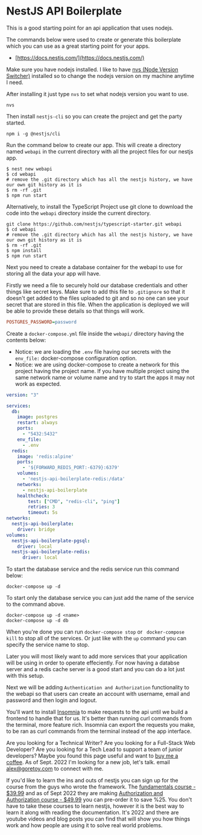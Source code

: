 # NestJS API Boilerplate

This is a good starting point for an api application that uses nodejs.

The commands below were used to create or generate this boilerplate which you can use as a great starting point for your apps.

- [https://docs.nestjs.com/](https://docs.nestjs.com/)

Make sure you have nodejs installed. I like to have [nvs (Node Version Switcher)](https://github.com/jasongin/nvs) installed so to change the nodejs version on my machine anytime I need.

After installing it just type `nvs` to set what nodejs version you want to use.

```shell
nvs
```

Then install `nestjs-cli` so you can create the project and get the party started.

```shell
npm i -g @nestjs/cli
```

Run the command below to create our app. This will create a directory named `webapi` in the current directory with all the project files for our nestjs app.

```shell
$ nest new webapi
$ cd webapi
# remove the .git directory which has all the nestjs history, we have our own git history as it is
$ rm -rf .git
$ npm run start
```

Alternatively, to install the TypeScript Project use git clone to download the code into the `webapi` directory inside the current directory.

```shell
git clone https://github.com/nestjs/typescript-starter.git webapi
$ cd webapi
# remove the .git directory which has all the nestjs history, we have our own git history as it is
$ rm -rf .git
$ npm install
$ npm run start
```

Next you need to create a database container for the webapi to use for storing all the data your app will have.

Firstly we need a file to securely hold our database credentials and other things like secret keys. Make sure to add this file to `.gitignore` so that it doesn't get added to the files uploaded to git and so no one can see your secret that are stored in this file. When the application is deployed we will be able to provide these details so that things will work.

```ini
POSTGRES_PASSWORD=password
```

Create a `docker-compose.yml` file inside the `webapi/` directory having the contents below:

- Notice: we are loading the `.env` file having our secrets with the `env_file:` docker-compose configuration option.
- Notice: we are using docker-compose to create a network for this project having the project name. If you have multiple project using the same network name or volume name and try to start the apps it may not work as expected.

```yaml
version: "3"

services:
  db:
    image: postgres
    restart: always
    ports:
      - "5432:5432"
    env_file:
      - .env
  redis:
    image: 'redis:alpine'
    ports:
      - '${FORWARD_REDIS_PORT:-6379}:6379'
    volumes:
      - 'nestjs-api-boilerplate-redis:/data'
    networks:
      - nestjs-api-boilerplate
    healthcheck:
        test: ["CMD", "redis-cli", "ping"]
        retries: 3
        timeout: 5s
networks:
  nestjs-api-boilerplate:
    driver: bridge
volumes:
  nestjs-api-boilerplate-pgsql:
    driver: local
  nestjs-api-boilerplate-redis:
      driver: local
```

To start the database service and the redis service run this command below:

```shell
docker-compose up -d
```

To start only the database service you can just add the name of the service to the command above.

```shell
docker-compose up -d <name>
docker-compose up -d db
```

When you're done you can run `docker-compose stop` or ` docker-compose kill` to stop all of the services. Or just like with the `up` command you can specify the service name to stop.

Later you will most likely want to add more services that your application will be using in order to operate effeciently. For now having a databse server and a redis cache server is a good start and you can do a lot just with this setup.

Next we will be adding `Authentication and Authorization` functionality to the webapi so that users can create an account with username, email and password and then login and logout.

You'll want to install [Insomnia](https://insomnia.rest/) to make requests to the api until we build a frontend to handle that for us. It's better than running curl commands from the terminal, more feature rich. Insomnia can export the requests you make, to be ran as curl commands from the terminal instead of the app interface.

Are you looking for a Technical Writer? Are you looking for a Full-Stack Web Developer? Are you looking for a Tech Lead to support a team of junior developers? Maybe you found this page useful and want to [buy me a coffee](https://buymeacoffee.com/alexgoretoy). As of Sept. 2022 I'm looking for a new job, let's talk. email alex@goretoy.com to connect with me.

If you'd like to learn the ins and outs of nestjs you can sign up for the course from the guys who wrote the framework. The [fundamentals course - $39.99](https://learn.nestjs.com/p/fundamentals) and as of Sept 2022 they are making [Authorization and Authorization course - $49.99](https://learn.nestjs.com/p/authentication-and-authorization) you can pre-order it to save %25. You don't have to take these courses to learn nestjs, however it is the best way to learn it along with reading the documentation. It's 2022 and there are youtube videos and blog posts you can find that will show you how things work and how people are using it to solve real world problems.

